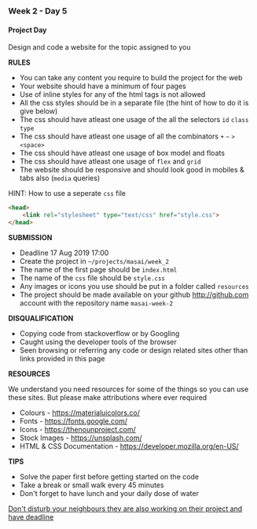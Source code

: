 ### Week 2 - Day 5

#### Project Day

Design and code a website for the topic assigned to you


**RULES**

- You can take any content you require to build the project for the web
- Your website should have a minimum of four pages
- Use of inline styles for any of the html tags is not allowed
- All the css styles should be in a separate file (the hint of how to do it is give below)
- The css should have atleast one usage of the all the selectors `id` `class` `type`
- The css should have atleast one usage of all the combinators `+` `~` `>` `<space>` 
- The css should have atleast one usage of box model and floats
- The css should have atleast one usage of `flex` and `grid` 
- The website should be responsive and should look good in mobiles & tabs also (`media` queries) 


HINT: How to use a seperate `css` file

```html
<head>
	<link rel="stylesheet" type="text/css" href="style.css">
</head>
```


**SUBMISSION**

- Deadline 17 Aug 2019 17:00
- Create the project in `~/projects/masai/week_2`
- The name of the first page should be `index.html`
- The name of the `css` file should be `style.css`
- Any images or icons you use should be put in a folder called `resources`
- The project should be made available on your github http://github.com account with the repository name `masai-week-2`



**DISQUALIFICATION**

- Copying code from stackoverflow or by Googling
- Caught using the developer tools of the browser
- Seen browsing or referring any code or design related sites other than links provided in this page



**RESOURCES**

We understand you need resources for some of the things so you can use these sites. But please make attributions where ever required

- Colours - <https://materialuicolors.co/>
- Fonts - <https://fonts.google.com/>
- Icons - <https://thenounproject.com/> 
- Stock Images - <https://unsplash.com/> 
- HTML & CSS Documentation - <https://developer.mozilla.org/en-US/>



**TIPS**

- Solve the paper first before getting started on the code
- Take a break or small walk every 45 minutes
- Don't forget to have lunch and your daily dose of water



<u>Don't disturb your neighbours they are also working on their project and have deadline</u>